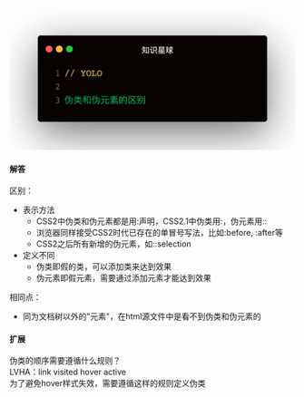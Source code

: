 
![题目](1.jpeg)

#### 解答
区别：
- 表示方法
  - CSS2中伪类和伪元素都是用:声明，CSS2.1中伪类用:，伪元素用::
  - 浏览器同样接受CSS2时代已存在的单冒号写法，比如:before, :after等
  - CSS2之后所有新增的伪元素，如::selection
- 定义不同
  - 伪类即假的类，可以添加类来达到效果
  - 伪元素即假元素，需要通过添加元素才能达到效果

相同点：
- 同为文档树以外的"元素"，在html源文件中是看不到伪类和伪元素的


#### 扩展
伪类的顺序需要遵循什么规则？   
LVHA：link visited hover active   
为了避免hover样式失效，需要遵循这样的规则定义伪类
